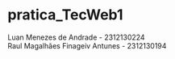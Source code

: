 # pratica_TecWeb1

Luan Menezes de Andrade         - 2312130224  
Raul Magalhães Finageiv Antunes - 2312130194
